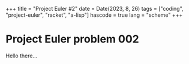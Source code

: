 +++
title = "Project Euler #2"
date = Date(2023, 8, 26)
tags = ["coding", "project-euler", "racket", "a-lisp"]
hascode = true
lang = "scheme"
+++

# Project Euler problem 002

Hello there...
